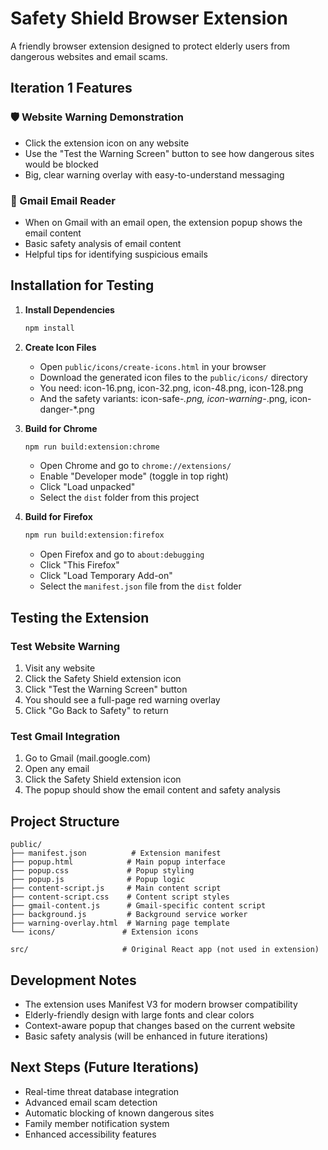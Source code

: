 # Safety Shield Browser Extension

A friendly browser extension designed to protect elderly users from dangerous websites and email scams.

## Iteration 1 Features

### 🛡️ Website Warning Demonstration
- Click the extension icon on any website
- Use the "Test the Warning Screen" button to see how dangerous sites would be blocked
- Big, clear warning overlay with easy-to-understand messaging

### 📧 Gmail Email Reader
- When on Gmail with an email open, the extension popup shows the email content
- Basic safety analysis of email content
- Helpful tips for identifying suspicious emails

## Installation for Testing

1. **Install Dependencies**
   ```bash
   npm install
   ```

2. **Create Icon Files**
   - Open `public/icons/create-icons.html` in your browser
   - Download the generated icon files to the `public/icons/` directory
   - You need: icon-16.png, icon-32.png, icon-48.png, icon-128.png
   - And the safety variants: icon-safe-*.png, icon-warning-*.png, icon-danger-*.png

3. **Build for Chrome**
   ```bash
   npm run build:extension:chrome
   ```
   - Open Chrome and go to `chrome://extensions/`
   - Enable "Developer mode" (toggle in top right)
   - Click "Load unpacked"
   - Select the `dist` folder from this project

4. **Build for Firefox**
   ```bash
   npm run build:extension:firefox
   ```
   - Open Firefox and go to `about:debugging`
   - Click "This Firefox"
   - Click "Load Temporary Add-on"
   - Select the `manifest.json` file from the `dist` folder

## Testing the Extension

### Test Website Warning
1. Visit any website
2. Click the Safety Shield extension icon
3. Click "Test the Warning Screen" button
4. You should see a full-page red warning overlay
5. Click "Go Back to Safety" to return

### Test Gmail Integration
1. Go to Gmail (mail.google.com)
2. Open any email
3. Click the Safety Shield extension icon
4. The popup should show the email content and safety analysis

## Project Structure

```
public/
├── manifest.json          # Extension manifest
├── popup.html            # Main popup interface
├── popup.css             # Popup styling
├── popup.js              # Popup logic
├── content-script.js     # Main content script
├── content-script.css    # Content script styles
├── gmail-content.js      # Gmail-specific content script
├── background.js         # Background service worker
├── warning-overlay.html  # Warning page template
└── icons/               # Extension icons

src/                     # Original React app (not used in extension)
```

## Development Notes

- The extension uses Manifest V3 for modern browser compatibility
- Elderly-friendly design with large fonts and clear colors
- Context-aware popup that changes based on the current website
- Basic safety analysis (will be enhanced in future iterations)

## Next Steps (Future Iterations)

- Real-time threat database integration
- Advanced email scam detection
- Automatic blocking of known dangerous sites
- Family member notification system
- Enhanced accessibility features
